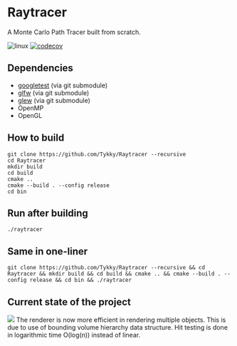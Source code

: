 # Raytracer

A Monte Carlo Path Tracer built from scratch.

![linux](https://github.com/Tykky/Raytracer/workflows/Linux/badge.svg)
[![codecov](https://codecov.io/gh/Tykky/Raytracer/branch/master/graph/badge.svg)](https://codecov.io/gh/Tykky/Raytracer)

## Dependencies
* [googletest](https://github.com/google/googletest) (via git submodule)
* [glfw](https://github.com/glfw/glfw) (via git submodule)
* [glew](https://github.com/nigels-com/glew) (via git submodule)
* OpenMP
* OpenGL

## How to build
````
git clone https://github.com/Tykky/Raytracer --recursive
cd Raytracer
mkdir build
cd build
cmake ..
cmake --build . --config release
cd bin
````
## Run after building
```
./raytracer
```

## Same in one-liner
```
git clone https://github.com/Tykky/Raytracer --recursive && cd Raytracer && mkdir build && cd build && cmake .. && cmake --build . --config release && cd bin && ./raytracer
```

## Current state of the project

![](doc/data/renders/demo.png)
The renderer is now more efficient in rendering 
multiple objects. This is due to use of bounding 
volume hierarchy data structure. Hit testing is done 
in logarithmic time O(log(n)) instead of linear.
